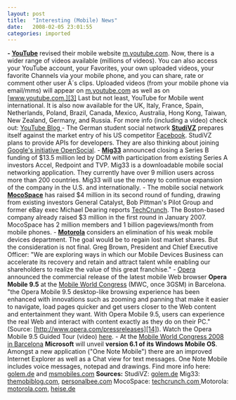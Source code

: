 ```yaml
---
layout: post
title:  "Interesting (Mobile) News"
date:   2008-02-05 23:01:55
categories: imported
---
```

**- [YouTube][1]** revised their mobile website [m.youtube.com][2]. Now, there is a wider range of videos available (millions of videos). You can also access your YouTube account, your Favorites, your own uploaded videos, your favorite Channels via your mobile phone, and you can share, rate or comment other user Â´s clips. Uploaded videos (from your mobile phone via email/mms) will appear on [m.youtube.com][2] as well as on [www.youtube.com.][3] Last but not least, YouTube for Mobile went international. It is also now available for the UK, Italy, France, Spain, Netherlands, Poland, Brazil, Canada, Mexico, Australia, Hong Kong, Taiwan, New Zealand, Germany, and Russia. For more info (including a video) check out: [YouTube Blog ][4] - The German student social network [**StudiVZ**][5] prepares itself against the market entry of his US competitor [Facebook][6]. StudiVZ plans to provide APIs for developers. They are also thinking about joining [Google's initiative OpenSocial][7]. - [**Mig33**][8] announced closing a Series B funding of $13.5 million led by DCM with participation from existing Series A investors Accel, Redpoint and TVP. Mig33 is a downloadable mobile social networking application. They currently have over 9 million users across more than 200 countries. Mig33 will use the money to continue expansion of the company in the U.S. and internationally. - The mobile social network [**MocoSpace**][9] has raised $4 million in its second round of funding, drawing from existing investors General Catalyst, Bob Pittman's Pilot Group and former eBay exec Michael Dearing reports [TechCrunch][10]. The Boston-based company already raised $3 million in the first round in January 2007. MocoSpace has 2 million members and 1 billion pageviews/month from mobile phones. - [**Motorola**][11] considers an elimination of his weak mobile devices department. The goal would be to regain lost market shares. But the consideration is not final. Greg Brown, President and Chief Executive Officer: "We are exploring ways in which our Mobile Devices Business can accelerate its recovery and retain and attract talent while enabling our shareholders to realize the value of this great franchise." - [Opera][12] announced the commercial release of the latest mobile Web browser **Opera Mobile 9.5** at the [Mobile World Congress][13] (MWC, once 3GSM) in Barcelona. "the Opera Mobile 9.5 desktop-like browsing experience has been enhanced with innovations such as zooming and panning that make it easier to navigate, load pages quicker and get users closer to the Web content and entertainment they want. With Opera Mobile 9.5, users can experience the real Web and interact with content exactly as they do on their PC." (Source: [http://www.opera.com/pressreleases][14]). Watch the Opera Mobile 9.5 Guided Tour (video) [here][15]. - At the [Mobile World Congress 2008 in Barcelona][13] **Microsoft** will unveil **version 6.1 of its Windows Mobile OS**. Amongst a new application ("One Note Mobile") there are an improved Internet Explorer as well as a Chat view for text messages. One Note Mobile includes voice messages, notepad and drawings. Find more info here: [golem.de][16] and [msmobiles.com][17] **Sources:** StudiVZ: [golem.de][18] Mig33: [themobiblog.com][19], [personalbee.com][20] MocoSpace: [techcrunch.com ][10]Motorola: [motorola.com][11], [][10][heise.de][21]

[1]: http://www.youtube.com
[2]: http://m.youtube.com
[3]: http://www.youtube.com.
[4]: http://www.youtube.com/blog?entry=sAyN42I_HMI
[5]: http://www.studivz.net
[6]: http://www.facebook.com
[7]: http://code.google.com/apis/opensocial/
[8]: http://www.mig33.com
[9]: http://www.mocospace.com
[10]: http://www.techcrunch.com/2008/01/27/mocospace-raises-4-million-b-round/
[11]: http://www.motorola.com/mediacenter/news/detail.jsp?globalObjectId=9233_9162_23
[12]: http://www.opera.com
[13]: http://www.mobileworldcongress.com/homepage.htm
[14]: http://www.opera.com/pressreleases/en/2008/02/05/
[15]: http://www.opera.com/b2b/solutions/mobile/video/
[16]: http://www.golem.de/0802/57444.html
[17]: http://msmobiles.com/news.php/7065.html
[18]: http://www.golem.de/0801/57279.html
[19]: http://www.themobiblog.com/2008/01/aussie-mobile-social-network-targets.html
[20]: http://www.personalbee.com/261/27179903
[21]: http://www.heise.de/newsticker/meldung/102839/from/rss09